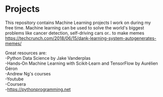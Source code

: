 # Projects

This repository contains Machine Learning projects I work on during my free time. Machine learning can be used to solve the world's biggest problems like cancer detection, self-driving cars or.. to make memes https://techcrunch.com/2018/06/15/dank-learning-system-autogenerates-memes/


Great resources are:  
-Python Data Science by Jake Vanderplas  
-Hands‑On Machine Learning with Scikit‑Learn and TensorFlow by Aurélien Géron  
-Andrew Ng's courses  
-Youtube  
-Coursera  
-https://pythonprogramming.net  
